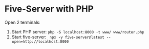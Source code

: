 # Five-Server with PHP

Open 2 terminals:

1. Start PHP server: `php -S localhost:8000 -t www/ www/router.php`
2. Start five-server: ` npx -y five-server@latest --open=http://localhost:8000`
